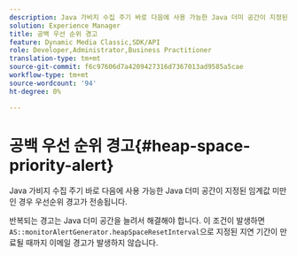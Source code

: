 ```yaml
---
description: Java 가비지 수집 주기 바로 다음에 사용 가능한 Java 더미 공간이 지정된 임계값 미만인 경우 우선순위 경고가 전송됩니다.
solution: Experience Manager
title: 공백 우선 순위 경고
feature: Dynamic Media Classic,SDK/API
role: Developer,Administrator,Business Practitioner
translation-type: tm+mt
source-git-commit: f6c97606d7a4209427316d7367013ad9585a5cae
workflow-type: tm+mt
source-wordcount: '94'
ht-degree: 0%

---
```



# 공백 우선 순위 경고{#heap-space-priority-alert}

Java 가비지 수집 주기 바로 다음에 사용 가능한 Java 더미 공간이 지정된 임계값 미만인 경우 우선순위 경고가 전송됩니다.

반복되는 경고는 Java 더미 공간을 늘려서 해결해야 합니다. 이 조건이 발생하면 `AS::monitorAlertGenerator.heapSpaceResetInterval`으로 지정된 지연 기간이 만료될 때까지 이메일 경고가 발생하지 않습니다.
